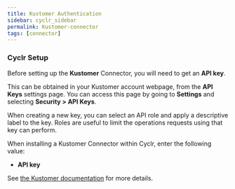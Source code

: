 ```yaml
---
title: Kustomer Authentication
sidebar: cyclr_sidebar
permalink: Kustomer-connector
tags: [connector]
---
```


### Cyclr Setup

Before setting up the **Kustomer** Connector, you will need to get an **API key**.

This can be obtained in your Kustomer account webpage, from the **API Keys** settings page. You can access this page by going to **Settings** and selecting **Security > API Keys**.

When creating a new key, you can select an API role and apply a descriptive label to the key. Roles are useful to limit the operations requests using that key can perform.

When installing a Kustomer Connector within Cyclr, enter the following value:

* **API key**

See [the Kustomer documentation](https://help.kustomer.com/outbound-webhooks-rkUQvela8) for more details.
